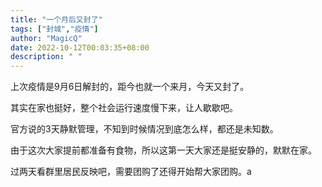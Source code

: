 ```yaml
---
title: "一个月后又封了"
tags: ["封城","疫情"]
author: "MagicQ"
date: 2022-10-12T00:03:35+08:00
description: " "
---
```


上次疫情是9月6日解封的，距今也就一个来月，今天又封了。

其实在家也挺好，整个社会运行速度慢下来，让人歇歇吧。

官方说的3天静默管理，不知到时候情况到底怎么样，都还是未知数。

由于这次大家提前都准备有食物，所以这第一天大家还是挺安静的，默默在家。

过两天看群里居民反映吧，需要团购了还得开始帮大家团购。a

